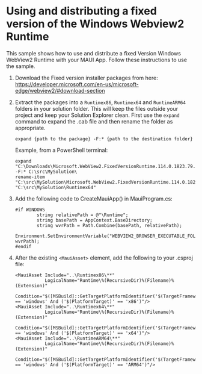# Using and distributing a fixed version of the Windows Webview2 Runtime
This sample shows how to use and distribute a fixed Version Windows WebView2 Runtime with your MAUI App. Follow these instructions to use the sample.

1. Download the Fixed version installer packages from here: https://developer.microsoft.com/en-us/microsoft-edge/webview2/#download-section
2. Extract the packages into a `Runtimex86`, `Runtimex64` and `RuntimeARM64` folders in your solution folder. This will keep the files outside your project and keep your Solution Explorer clean. First use the `expand` command to expand the .cab file and then rename the folder as appropriate.

   ```
   expand {path to the package} -F:* {path to the destination folder}   
   ```

   Example, from a PowerShell terminal:
   ```
   expand "C:\Downloads\Microsoft.WebView2.FixedVersionRuntime.114.0.1823.79.x64.cab" -F:* C:\src\MySolution\
   rename-item "C:\src\MySolution\Microsoft.WebView2.FixedVersionRuntime.114.0.1823.79.x64" "C:\src\MySolution\Runtimex64"
   ```
   
3. Add the following code to CreateMauiApp() in MauiProgram.cs: 
   ```
   #if WINDOWS
           string relativePath = @"\Runtime";
           string basePath = AppContext.BaseDirectory;
           string wvrPath = Path.Combine(basePath, relativePath);
           Environment.SetEnvironmentVariable("WEBVIEW2_BROWSER_EXECUTABLE_FOLDER", wvrPath);
   #endif

4. After the existing `<MauiAsset>` element, add the following to your .csproj file:
   ```
   <MauiAsset Include="..\Runtimex86\**" 
              LogicalName="Runtime\%(RecursiveDir)%(Filename)%(Extension)" 
              Condition="$([MSBuild]::GetTargetPlatformIdentifier('$(TargetFramework)')) == 'windows' And ('$(PlatformTarget)' == 'x86')"/>
   <MauiAsset Include="..\Runtimex64\**" 
              LogicalName="Runtime\%(RecursiveDir)%(Filename)%(Extension)" 
              Condition="$([MSBuild]::GetTargetPlatformIdentifier('$(TargetFramework)')) == 'windows' And ('$(PlatformTarget)' == 'x64')"/>
   <MauiAsset Include="..\RuntimeARM64\**" 
              LogicalName="Runtime\%(RecursiveDir)%(Filename)%(Extension)" 
              Condition="$([MSBuild]::GetTargetPlatformIdentifier('$(TargetFramework)')) == 'windows' And ('$(PlatformTarget)' == 'ARM64')"/>

   ```
